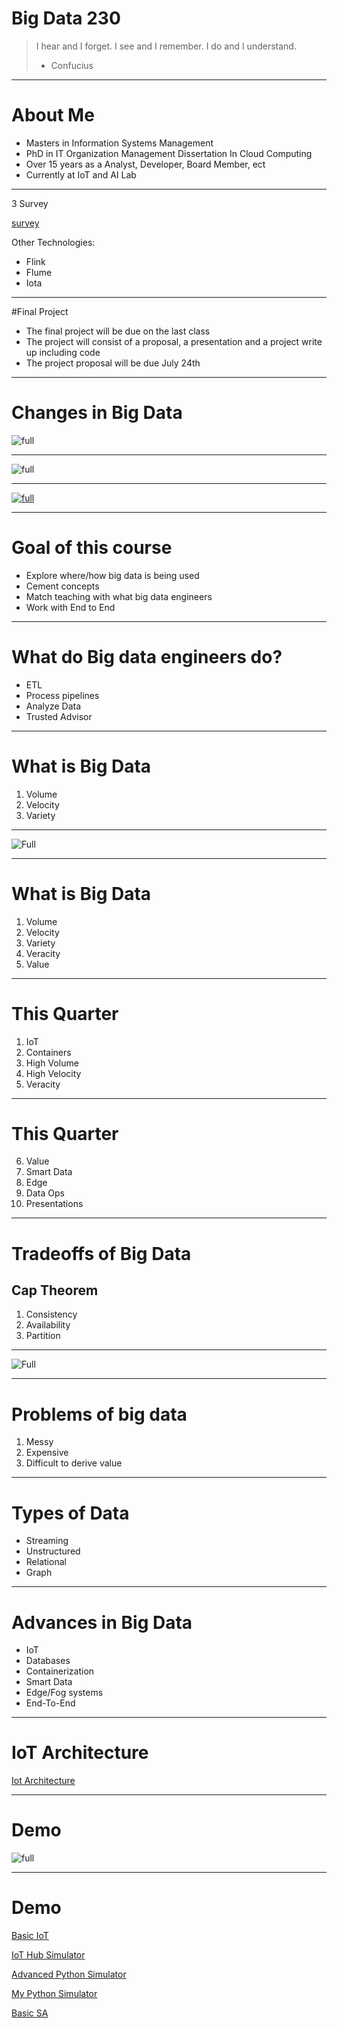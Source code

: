 # Big Data 230

> I hear and I forget. 
> I see and I remember. 
> I do and I understand. 
> - Confucius

---
# About Me

* Masters in Information Systems Management
* PhD in IT Organization Management Dissertation In Cloud Computing
* Over 15 years as a Analyst, Developer, Board Member, ect
* Currently at IoT and AI Lab  

---
3 Survey

[survey](https://docs.google.com/forms/d/e/1FAIpQLSf7F7VnMXXWwupU_KpE7_2y-RM4RDhmsbl1qxzRrp0pZyxZPA/viewform?usp=sf_link)

Other Technologies:
* Flink
* Flume
* Iota

---
#Final Project
* The final project will be due on the last class 
* The project will consist of a proposal, a presentation and a project write up including code
* The project proposal will be due July 24th

---

# Changes in Big Data
![full](https://microshak.github.io/MicroNotes/Images/Mike/Servers.jpg)

---

![full](https://microshak.github.io/MicroNotes/Images/Mike/ChiMike.jpg)

---

[![full](https://img.youtube.com/vi/1xzajqSBGvM/0.jpg)](https://www.youtube.com/watch?v=1xzajqSBGvM)

---

# Goal of this course
* Explore where/how big data is being used
*  Cement concepts
*  Match teaching with what big data engineers 
*  Work with End to End 



---

# What do Big data engineers do?
* ETL 
* Process pipelines
* Analyze Data
* Trusted Advisor

---

# What is Big Data
1. Volume
2. Velocity
3. Variety

---

![Full](https://microshak.github.io/MicroNotes/Images/3-Vs-of-Big-Data.png)

---
# What is Big Data
1. Volume
2. Velocity
3. Variety
4. Veracity
5. Value

---
# This Quarter
1. IoT
2. Containers
3. High Volume
4. High Velocity
5. Veracity
---
# This Quarter

6. Value
7. Smart Data
8. Edge
9. Data Ops
10. Presentations

---

# Tradeoffs of Big Data
## Cap Theorem
1. Consistency
2. Availability
3. Partition 

---

![Full](https://microshak.github.io/MicroNotes/Images/Cap.png)

---

# Problems of big data
1. Messy
2. Expensive
3. Difficult to derive value

---

# Types of Data
* Streaming
* Unstructured
* Relational
* Graph

---

# Advances in Big Data
* IoT
* Databases
* Containerization
* Smart Data
* Edge/Fog systems
* End-To-End

---

# IoT Architecture
[Iot Architecture](https://microshak.github.io/MicroNotes/Notes.html?path=Azure/IoT/Architecture)

---

# Demo 
![full](https://microshak.github.io/MicroNotes/Images/Week1.png)


---

# Demo

[Basic IoT](https://microshak.github.io/MicroNotes/Notes.html?path=Azure/IoT/Basic)

[IoT Hub Simulator](https://azure-samples.github.io/raspberry-pi-web-simulator/#Getstarted)

[Advanced Python Simulator](https://github.com/Azure-Samples/azure-iot-samples-python)

[My Python Simulator](https://github.com/Microshak/Azure-IoTHub-Data-Loader)

[Basic SA](https://microshak.github.io/MicroNotes/Notes.html?path=Azure/SA)



